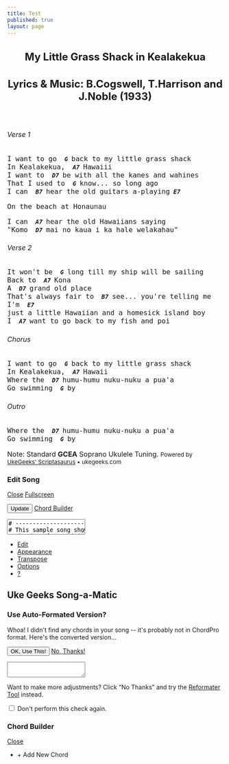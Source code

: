 ```yaml
---
title: Test
published: true
layout: page
---
```


<html lang="en"><head>
<meta charset="utf-8">
<title>Song-a-Matic Editor - Ukulele Music Prettifier by UkeGeeks Scriptasaurus</title>
<script type="text/javascript" async="" src="http://www.google-analytics.com/ga.js"></script><script type="text/javascript">var isLegacyIe = false;</script>
<!--[if lt IE 9]>
<script type="text/javascript">isLegacyIe = true;document.getElementsByTagName('html')[0].className='legacyIe';</script>
<script type="text/javascript" src="http://html5shiv.googlecode.com/svn/trunk/html5.js"></script>
<script type="text/javascript" src="//explorercanvas.googlecode.com/svn/trunk/excanvas.js"></script>
<link rel="stylesheet" href="/assets/css/ugsEditorPlus.legacyIe.css" />
<![endif]-->
<link href="http://fonts.googleapis.com/css?family=Peralta|Smokum|Cherry+Cream+Soda|Ranchers|Creepster|Lobster|Permanent+Marker|Architects+Daughter|Bree+Serif" rel="stylesheet" type="text/css">
<link rel="stylesheet" href="/assets/css/yuiReset.css">
<link rel="stylesheet" href="/assets/css/basic-page-layout.css">
<link rel="stylesheet" href="/assets/css/ukeGeeks.music.css">
<link rel="stylesheet" href="/assets/css/ugsEditorPlus.merged.css" title="ugsEditorCss">
<link rel="stylesheet" href="/assets/css/ugsEditorPlus.print.css" media="print">
</head>
<body class="diagramsOnSide pageWidth_letter theme-normal">
<section id="scalablePrintArea" class="scalablePrintArea" style="font-size: 12pt;">
	<header>
		<hgroup>
			<h1 id="songTitle">My Little Grass Shack in Kealakekua</h1>
			<h2 id="songSubtitle" style="display:none;"></h2>
			<h2 id="songArtist" style="display: block;">Lyrics &amp; Music: B.Cogswell, T.Harrison and J.Noble (1933)</h2>
			<h2 id="songAlbum" style="display:none;"></h2>
		</hgroup>
	</header>
	<div class="metaInfo" id="songMeta" style="display: none;"> </div>
	<article id="ukeSongContainer" class="ugsLayoutTwoColumn ugs-song-wrap">
		<aside id="ukeChordsCanvas" class="ugs-diagrams-wrap ugs-grouped"><canvas width="100" height="150"></canvas><canvas width="100" height="150"></canvas><canvas width="100" height="150"></canvas><canvas width="100" height="150"></canvas><canvas width="100" height="150"></canvas></aside>
		<article id="ukeSongText" class="ugs-source-wrap"><h6 class="ugsComment">Verse 1</h6>
<pre class="ugsChords">I want to go <code data-chordname="G" style="padding-right: 0px;"><strong> <em>G</em> </strong></code>back to my little grass shack
In Kealakekua, <code data-chordname="A7" style="padding-right: 0px;"><strong> <em>A7</em> </strong></code>Hawaiii
I want to <code data-chordname="D7" style="padding-right: 0px;"><strong> <em>D7</em> </strong></code>be with all the kanes and wahines
That I used to <code data-chordname="G" style="padding-right: 0px;"><strong> <em>G</em> </strong></code>know... so long ago
I can <code data-chordname="B7" style="padding-right: 0px;"><strong> <em>B7</em> </strong></code>hear the old guitars a-playing<code data-chordname="E7" style="padding-right: 0px;"><strong> <em>E7</em> </strong></code></pre>
<pre class="ugsPlain">On the beach at Honaunau</pre>
<pre class="ugsChords">I can <code data-chordname="A7" style="padding-right: 0px;"><strong> <em>A7</em> </strong></code>hear the old Hawaiians saying
"Komo <code data-chordname="D7" style="padding-right: 0px;"><strong> <em>D7</em> </strong></code>mai no kaua i ka hale welakahau"</pre>
<h6 class="ugsComment">Verse 2</h6>
<pre class="ugsChords">It won't be <code data-chordname="G" style="padding-right: 0px;"><strong> <em>G</em> </strong></code>long till my ship will be sailing
Back to <code data-chordname="A7" style="padding-right: 0px;"><strong> <em>A7</em> </strong></code>Kona
A <code data-chordname="D7" style="padding-right: 0px;"><strong> <em>D7</em> </strong></code>grand old place
That's always fair to <code data-chordname="B7" style="padding-right: 0px;"><strong> <em>B7</em> </strong></code>see... you're telling me
I'm <code data-chordname="E7" style="padding-right: 0px;"><strong> <em>E7</em> </strong></code>just a little Hawaiian and a homesick island boy
I <code data-chordname="A7" style="padding-right: 0px;"><strong> <em>A7</em> </strong></code>want to go back to my fish and poi</pre>
<div class="ugsChorus">
<h6 class="ugsComment">Chorus</h6>
<pre class="ugsChords">I want to go <code data-chordname="G" style="padding-right: 0px;"><strong> <em>G</em> </strong></code>back to my little grass shack
In Kealakekua, <code data-chordname="A7" style="padding-right: 0px;"><strong> <em>A7</em> </strong></code>Hawaii
Where the <code data-chordname="D7" style="padding-right: 0px;"><strong> <em>D7</em> </strong></code>humu-humu nuku-nuku a pua'a
Go swimming <code data-chordname="G" style="padding-right: 0px;"><strong> <em>G</em> </strong></code>by</pre>
</div>
<h6 class="ugsComment">Outro</h6>
<pre class="ugsChords">Where the <code data-chordname="D7" style="padding-right: 0px;"><strong> <em>D7</em> </strong></code>humu-humu nuku-nuku a pua'a
Go swimming <code data-chordname="G" style="padding-right: 0px;"><strong> <em>G</em> </strong></code>by</pre>
</article>
	</article>
	<footer>
		<p>Note: <span id="footTuningInfo">Standard <strong>GCEA</strong> Soprano Ukulele</span> Tuning. <small>Powered by <a href="http://ukegeeks.com/" title="Uke Geeks for free ukulele JavaScript tools">UkeGeeks' Scriptasaurus</a> • ukegeeks.com</small></p>
	</footer>
</section>
<!-- EDIT SONG (DIALOG) -->
<section id="songSourceDlg" class="overlay" style="z-index: 1000; top: 177px; left: 769.43px;">
	<hgroup style="cursor: move; z-index: 0;" class="">
		<h3>Edit Song</h3>
	</hgroup>
	<div>
		<a title="close this" href="#close" class="closeBtn">Close</a>
		<a title="switch to fullscreen editor" href="#resize" class="resizeBtn">Fullscreen</a>
		<p class="btnBar">
			<input type="button" id="updateBtn" class="baseBtn blueBtn" value="Update" title="Rebuild digarams and music">
			<a href="#chordBuilder" id="cdBldOpenBtn" data-dialog="cdBldDlg" class="alternateBtn" title="Add custom &amp; alternate chord diagrams">Chord Builder</a>
		</p>
		<textarea id="chordProSource" wrap="off"># ---------------------------------------------------
# This sample song shows how to markup your tune in
# ChordPro format (visit the User Guide for more
# help and examples).
#
# First, lines beginning with # are ignored, these
# are hidden notes, memos to yourself; they won't be
# displayed in the final song.
# ---------------------------------------------------

{title: My Little Grass Shack in Kealakekua}
{artist: Lyrics &amp; Music: B.Cogswell, T.Harrison and J.Noble (1933)}

{comment: Verse 1}
I want to go [G]back to my little grass shack
In Kealakekua, [A7]Hawaii
I want to [D7]be with all the kanes and wahines
That I used to [G]know... so long ago
I can [B7]hear the old guitars a-playing[E7]
On the beach at Honaunau
I can [A7]hear the old Hawaiians saying
"Komo [D7]mai no kaua i ka hale welakahau"

{comment: Verse 2}
It won't be [G]long till my ship will be sailing
Back to [A7]Kona
A [D7]grand old place
That's always fair to [B7]see... you're telling me
I'm [E7]just a little Hawaiian and a homesick island boy
I [A7]want to go back to my fish and poi

{start_of_chorus}
{comment: Chorus}
I want to go [G]back to my little grass shack
In Kealakekua, [A7]Hawaii
Where the [D7]humu-humu nuku-nuku a pua'a
Go swimming [G]by
{end_of_chorus}

{comment: Outro}
Where the [D7]humu-humu nuku-nuku a pua'a
Go swimming [G]by

</textarea>
	</div>
</section>
<!-- APP TOOLBAR -->
<section id="ugsAppToolbar" class="ugsAppMenuBar">
	<ul>
		<li class="navEdit" data-dialog="songSourceDlg"> <a href="#songSourceDlg" title="View &amp; edit the song source"><span></span>Edit</a> </li>
		<li class="navLayout showOptionsBox"> <a href="#layoutOptions" title="Resize fonts &amp; chord diagrams. Customize layout &amp; colors."><span></span>Appearance</a></li>
		<li class="navInstruments showOptionsBox"> <a href="#tuningOptions" title="Transpose song's key &amp; choose your prefered ukulele tuning"><span></span>Transpose</a></li>
		<li class="navOptions showOptionsBox"> <a href="#optionsDlg" title="Advanced options &amp; settings"><span></span>Options</a> </li>
		<li class="showDlgBtn showOptionsBox"> <a href="#helpDlg" title="Help &amp; Quick tips on formatting your song">?</a> </li>
	</ul>
	<h2 class="ugsLogo">Uke Geeks Song-a-Matic</h2>
</section>
<!-- LAYOUT OPTIONS -->
<aside class="arrowBox layoutOptions" id="layoutOptions" style="display: none;">
	<fieldset class="arrowBoxContent enablePseudoSelects">
		<dl>
			<dt><label for="fontSizePicker"><span>Font size 12pt</span> <em>►</em></label></dt>
			<dd id="fontSizePicker" data-action="zoomFonts">
				<ul class="pseudoSelect">
					<li><a href="#6">6 pt </a></li>
					<li><a href="#6.5">6.5 pt </a></li>
					<li><a href="#7">7 pt </a></li>
					<li><a href="#7.5">7.5 pt </a></li>
					<li><a href="#8">8 pt </a></li>
					<li><a href="#8.5">8.5 pt </a></li>
					<li><a href="#9">9 pt </a></li>
					<li><a href="#9.5">9.5 pt </a></li>
					<li><a href="#10">10 pt </a></li>
					<li><a href="#11">11 pt </a></li>
					<li class="checked"><a href="#12">12 pt </a></li>
					<li><a href="#13">13 pt </a></li>
					<li><a href="#14">14 pt </a></li>
				</ul>
			</dd>
			<dt><label for="diagramSizePicker"><span>Stupid Large diagrams</span> <em>►</em></label></dt>
			<dd id="diagramSizePicker" data-action="zoomDiagrams">
				<ul class="pseudoSelect">
					<li><a href="#40">Tiny </a></li>
					<li><a href="#65">Small </a></li>
					<li><a href="#80">Medium </a></li>
					<li><a href="#90">Large </a></li>
					<li class="checked"><a href="#100">Stupid Large </a></li>
				</ul>
			</dd>
			<dt><label for="diagramPositionPicker"><span>Reference diagrams on left</span> <em>►</em></label></dt>
			<dd id="diagramPositionPicker" data-action="layout">
				<ul class="pseudoSelect">
					<li class="checked"><a href="#left">On left side</a></li>
					<li><a href="#top">At the top</a></li>
					<li><a href="#none">Don't show</a></li>
				</ul>
			</dd>
			<dt><label for="lyricChordsPicker"><span>Chord names above lyrics</span> <em>►</em></label></dt>
			<dd id="lyricChordsPicker" data-action="placement">
				<ul class="pseudoSelect">
					<li><a href="#inline">Chord names inline </a></li>
					<li class="checked"><a href="#above">Chord names above </a></li>
					<li><a href="#miniDiagrams">Names &amp; diagrams above </a></li>
				</ul>
			</dd>
			<dt><label for="colorPicker"><span>Normal colors (white paper)</span><em>►</em></label></dt>
			<dd id="colorPicker" data-action="colors">
				<ul class="pseudoSelect"><li class="checked"><a href="#normal" title="Simple, legible text on white paper">Normal (white paper)</a></li><li class=""><a href="#reversed" title="Light text on dark background">Reversed for projectors</a></li><li class=""><a href="#frosty" title="Brrrr... icy cool blues">Frostcicle</a></li><li class=""><a href="#jellyBean" title="Sugary, vibrant bowl of jelly beans!">Jelly Beans</a></li><li class=""><a href="#justBlack" title="No color, but black, best for B&amp;W laser printers">Just Black</a></li><li class=""><a href="#krampus" title="Seasons Greetin's, Happy Holidays, Merry Christmas, Krampus Nichte!">Gruss vom Krampus</a></li><li class=""><a href="#western" title="Dusty Honky Tonk/Country/Western look">Out West</a></li><li class=""><a href="#pumpkin" title="Fall 'n Halloween 'n Jack o'Lantern 'n Thanksgiving Fun">Pumpkin Pie</a></li><li class=""><a href="#notebook" title="A strong, hand-scrawled, and edgily unreliable look">Rock Notebook</a></li><li class=""><a href="#zombie" title="Blood 'n gore for Halloween">Zombies!!!</a></li></ul>
			</dd>
		</dl>
	</fieldset>
</aside>
<!-- TUNING OPTIONS -->
<aside class="arrowBox tuningOptions" id="tuningOptions" style="display: none;">
	<fieldset class="arrowBoxContent enablePseudoSelects">
		<dl>
			<dt class=""><label for="transposePicker"><span>Original key</span> <em>►</em></label></dt>
			<dd id="transposePicker" data-action="transpose" style="display: none;">
				<ul class="pseudoSelect" id="transposeOptions">
					<li><a href="#down_6">-6 <em>C#</em></a></li>
					<li><a href="#down_5">-5 <em>D</em></a></li>
					<li class=""><a href="#down_4">-4 <em>D#</em></a></li>
					<li><a href="#down_3">-3 <em>E</em></a></li>
					<li class=""><a href="#down_2">-2 <em>F</em></a></li>
					<li><a href="#down_1">-1 <em>F#</em></a></li>
					<li class="checked"><a href="#up_0">Original <em>G</em></a></li>
					<li><a href="#up_1">+1 <em>G#</em></a></li>
					<li><a href="#up_2">+2 <em>A</em></a></li>
					<li><a href="#up_3">+3 <em>A#</em></a></li>
					<li><a href="#up_4">+4 <em>B</em></a></li>
					<li><a href="#up_5">+5 <em>C</em></a></li>
					<li><a href="#up_6">+6 <em>C#</em></a></li>
				</ul>
			</dd>
			<dt><label for="tuningPicker"><span>Soprano (GCEA) tuning</span> <em>►</em></label></dt>
			<dd id="tuningPicker" data-action="tuning" style="display: none;">
				<ul class="pseudoSelect">
				<li class="checked"><a href="#soprano">Soprano</a></li>
				<li><a href="#baritone">Baritone</a></li>
			</ul>
			</dd>
		</dl>
	</fieldset>
</aside>
<!-- OTHER OPTIONS -->
<aside class="arrowBox otherOptions" id="optionsDlg" style="display: none;">
	<fieldset class="arrowBoxContent">
		<dl class="enablePseudoSelects">
			<dt><label for="pagePicker"><span>Width US Letter (8.5 x 11 in)</span> <em>►</em></label></dt>
			<dd id="pagePicker" data-action="paper">
				<ul class="pseudoSelect" id="pageWidth">
					<li class="checked"><a href="#letter">US Letter (8.5 x 11 in)</a></li>
					<li><a href="#a4">A4 (21 x 29.7 cm)</a></li>
					<li><a href="#screen">full screen</a></li>
				</ul>
			</dd>
		</dl>
	</fieldset>
	<fieldset class="arrowBoxContent">
		<p class="checkboxBlock">
			<input type="checkbox" value="true" id="chkEnclosures" checked="checked">
			<label for="chkEnclosures">Hide chord enclosures
				<span class="checkBoxFinePrint">don't put [brackets] around chord names</span>
			</label>
		</p>
		<p class="checkboxBlock">
			<input type="checkbox" value="true" id="chkSortAlpha" checked="checked">
			<label for="chkSortAlpha">Sort reference diagrams alphabetically
				<span class="checkBoxFinePrint">otherwise “song order” is used</span>
			</label>
		</p>
		<p class="checkboxBlock">
			<input type="checkbox" value="true" id="chkIgnoreCommon" checked="checked">
			<label for="chkIgnoreCommon">Ignore common chords
				<span class="checkBoxFinePrint">don't create master chord diagrams for these chords:</span>
			</label>
			<input type="text" id="commonChordList" value="">
		</p>
	</fieldset>
</aside>
<!-- HELP (DIALOG) -->
<aside class="arrowBox helpOptions" id="helpDlg" style="display: none;">
	<fieldset class="arrowBoxContent linksList">
		<ul>
			<li><a href="http://blog.ukegeeks.com/users-guide/" target="_blank" title="View the complete documentation including ChordPro tips">User Guide</a></li>
			<li><a href="http://ukegeeks.com/tools/chord-finder.htm" target="_blank" title="Access the UkeGeeks library of common chords">Chord Finder</a></li>
			<li><a href="http://ukegeeks.com/tools/reverse-chord-finder.htm" target="_blank" title="Find chord names by drawing the diagram">Reverse Chord Lookup</a></li>
		</ul>
	</fieldset>
</aside>

<!-- REFORMAT (DIALOG) -->
<section id="reformatDlg" class="reformatDlg overlay isHidden">
	<hgroup style="cursor: move; z-index: 0;">
		<h3>Use Auto-Formated Version?</h3>
	</hgroup>
	<div>
		<!-- <a title="resize this" href="#resize" class="resizeBtn">Resize</a> -->
		<p class="instructions">Whoa! I didn't find any chords in your song -- it's probably not in ChordPro format. Here's the converted version…</p>
		<p class="btnBar">
			<input type="button" id="reformatYesBtn" class="baseBtn blueBtn" value="OK, Use This!">
			<a id="reformatNoBtn" href="#noThanks" class="noThanks">No, Thanks!</a>
		</p>
		<textarea id="reformatSource" wrap="off"></textarea>
		<p class="instructions small">Want to make more adjustments? Click “No Thanks” and try the <a href="http://ukegeeks.com/tools" target="_blank" title="open the reformat tool in a new window">Reformater Tool</a> instead.</p>
		<p class="instructions small"><input type="checkbox" value="true" id="reformatDisable"> <label for="reformatDisable">Don't perform this check again.</label></p>
	</div>
</section>

<!-- CHORD BUILDER (DIALOG) -->
<section id="cdBldDlg" class="overlay chordBuilderDlg isHidden chordBuilderNarrow">
	<hgroup style="cursor: move; z-index: 0;">
		<h3>Chord Builder</h3>
	</hgroup>
	<div>
		<a title="close this" href="#close" class="closeBtn">Close</a>
		<div id="cdBldChooserPanel">
			<ul id="cdBldPick" class="ugsChordChooser"><li data-id="-1" class="newChord">+ Add New Chord</li></ul>
		</div>
		<div id="cdBldBuilderPanel" style="display:none">
			<p class="">
				<label for="cdBldChordName">Chord Name: <input class="chordName" type="text" id="cdBldChordName" value="CHORDNAME"></label>
			</p>
			<div class="editorSurface" id="cdBldEditorSurface">
				<div class="toolboxEdgeShadow leftEdge"></div>
				<div id="cdBldToolbox" class="chordToolbox leftEdge">
					<div class="chordToolboxInner">
						<a href="#dots" id="cdBldDotsBtn" class="toolChip selected">Add Dots <span class="bigDot"></span></a>
						<a href="#fingers" id="cdBldFingersBtn" class="toolChip">Set Fingers <span id="cdBldBtnDiagram" class="fingerToolImage finger1"><span class="fingerDot"></span></span><span id="cdBldBtnFingerName">Index finger (1)</span></a>
					</div>
				</div>
				<div class="toolboxEdgeShadow rightEdge"></div>
				<div class="chordToolbox rightEdge">
					<div class="chordToolboxInner">
						<label for="cdBldStartingFret" class="toolChip">Starting Fret
							<select id="cdBldStartingFret"><option value="1">1</option><option value="2">2</option><option value="3">3</option><option value="4">4</option><option value="5">5</option><option value="6">6</option><option value="7">7</option><option value="8">8</option><option value="9">9</option><option value="10">10</option><option value="11">11</option><option value="12">12</option></select>
						</label>
						<a href="#slide-up" id="toolboxSlideUpBtn" class="toolChip arrowUp" data-direction="up" title="move all dots -1 fret">Slide Up</a>
						<a href="#slide-down" id="toolboxSlideDownBtn" class="toolChip arrowDown" data-direction="down" title="move all dots +1 fret">Slide Down</a>
					</div>
				</div>
				<canvas id="cdBldCursorCanvas" width="462" height="300"></canvas>
				<canvas id="cdBldDiagramCanvas" width="462" height="300"></canvas>
			</div>

			<p class="">
				<label for="cdBldShowOutputBtn"><input id="cdBldShowOutputBtn" type="checkbox" value="0"> Show ChordPro output</label>
			</p>
			<p class="btnBar">
				<input type="button" value="Add" class="baseBtn blueBtn" id="cdBldSaveBtn">
				<a href="#closeBuilder" id="cdBldCancelBtn" class="noThanks">Cancel</a>
			</p>
			<div id="cdBldOutputBox" class="outputBox collapseOutput" style="clear:right;">
				<pre id="cdBldOutput" class="chordPro-statement" title="Your ChordPro define tag">{<span class="chordPro-keyword">define</span>: <span class="chordPro-string"></span>CHORDNAME <span class="chordPro-attribute">frets</span> <span class="chordPro-number">0</span> <span class="chordPro-number">0</span> <span class="chordPro-number">0</span> <span class="chordPro-number">0</span> <span class="chordPro-attribute">fingers</span> <span class="chordPro-number">0</span> <span class="chordPro-number">0</span> <span class="chordPro-number">0</span> <span class="chordPro-number">0</span>}</pre>
			</div>
		</div>
	</div>
</section>

<!-- SCRIPTS -->
<script type="text/javascript" /assets/js/jquery-1.9.1.min.js"></script>
<script type="text/javascript" /assets/js/jquery.draggable.js"></script>
<script type="text/javascript" /assets/js/ukeGeeks.scriptasaurus.merged.js"></script>
<script type="text/javascript" /assets/js/ugsEditorPlus.merged.js"></script>
<script type="text/javascript">
$(function() {
	ugsEditorPlus.songAmatic.init({
		// best to leave this line as-is:
		useLegacyIe: isLegacyIe
		// put your options below:
	});
});
</script>
<script type="text/javascript">
var _gaq = _gaq || [];
_gaq.push(['_setAccount', 'UA-6063179-7']);
_gaq.push(['_trackPageview']);
(function(){
	var ga = document.createElement('script'); ga.type = 'text/javascript'; ga.async = true;
	ga.src = ('https:' == document.location.protocol ? 'https://ssl' : 'http://www') + '.google-analytics.com/ga.js';
	var s = document.getElementsByTagName('script')[0]; s.parentNode.insertBefore(ga, s);
})();
</script>

</body></html>
